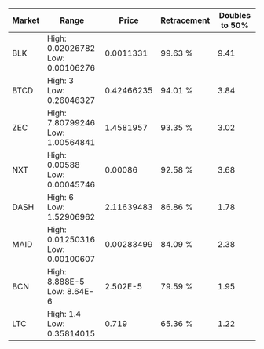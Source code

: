 | Market | Range | Price| Retracement | Doubles to 50% |
| --- | --- | --- | --- | --- |
| BLK | High: 0.02026782<br />Low: 0.00106276 | 0.0011331 | 99.63 % | 9.41 |
| BTCD | High: 3<br />Low: 0.26046327 | 0.42466235 | 94.01 % | 3.84 |
| ZEC | High: 7.80799246<br />Low: 1.00564841 | 1.4581957 | 93.35 % | 3.02 |
| NXT | High: 0.00588<br />Low: 0.00045746 | 0.00086 | 92.58 % | 3.68 |
| DASH | High: 6<br />Low: 1.52906962 | 2.11639483 | 86.86 % | 1.78 |
| MAID | High: 0.01250316<br />Low: 0.00100607 | 0.00283499 | 84.09 % | 2.38 |
| BCN | High: 8.888E-5<br />Low: 8.64E-6 | 2.502E-5 | 79.59 % | 1.95 |
| LTC | High: 1.4<br />Low: 0.35814015 | 0.719 | 65.36 % | 1.22 |
